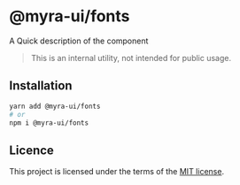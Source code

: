 # @myra-ui/fonts

A Quick description of the component

> This is an internal utility, not intended for public usage.

## Installation

```sh
yarn add @myra-ui/fonts
# or
npm i @myra-ui/fonts
```

## Licence

This project is licensed under the terms of the
[MIT license](https://github.com/gitaumoses4@gmail.com/myra-ui/blob/master/LICENSE).
